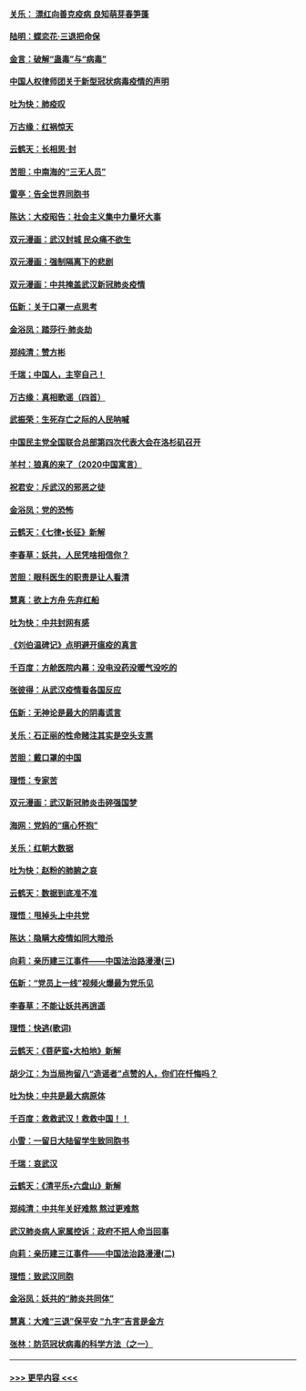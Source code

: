 #### [关乐： 漂红向善克疫病 良知萌芽春笋蓬](../pages/nsc993/n11865710.md?t=02131631) 
#### [陆明：蝶恋花‧三退把命保](../pages/nsc993/n11865673.md?t=02131631) 
#### [金言：破解“蛊毒”与“病毒”](../pages/nsc993/n11864103.md?t=02131631) 
#### [中国人权律师团关于新型冠状病毒疫情的声明](../pages/nsc993/n11864249.md?t=02131631) 
#### [吐为快：肺疫叹](../pages/nsc993/n11864027.md?t=02131631) 
#### [万古缘：红祸惊天](../pages/nsc993/n11864079.md?t=02131631) 
#### [云鹤天：长相思‧封](../pages/nsc993/n11864006.md?t=02131631) 
#### [苦胆：中南海的“三无人员”](../pages/nsc993/n11862997.md?t=02131631) 
#### [雷亭：告全世界同胞书](../pages/nsc993/n11862572.md?t=02131631) 
#### [陈达：大疫昭告：社会主义集中力量坏大事](../pages/nsc993/n11859419.md?t=02131631) 
#### [双元漫画：武汉封城 民众痛不欲生](../pages/nsc993/n11859287.md?t=02131631) 
#### [双元漫画：强制隔离下的悲剧](../pages/nsc993/n11859244.md?t=02131631) 
#### [双元漫画：中共掩盖武汉新冠肺炎疫情](../pages/nsc993/n11858249.md?t=02131631) 
#### [伍新：关于口罩一点思考](../pages/nsc993/n11859195.md?t=02131631) 
#### [金浴凤：踏莎行‧肺炎劫](../pages/nsc993/n11858227.md?t=02131631) 
#### [郑纯清：赞方彬](../pages/nsc993/n11856803.md?t=02131631) 
#### [千瑞；中国人，主宰自己！](../pages/nsc993/n11856793.md?t=02131631) 
#### [万古缘：真相歌谣（四首）](../pages/nsc993/n11856263.md?t=02131631) 
#### [武振荣：生死存亡之际的人民呐喊](../pages/nsc993/n11856256.md?t=02131631) 
#### [中国民主党全国联合总部第四次代表大会在洛杉矶召开](../pages/nsc993/n11856344.md?t=02131631) 
#### [羊村：狼真的来了（2020中国寓言）](../pages/nsc993/n11856229.md?t=02131631) 
#### [祝君安：斥武汉的邪恶之徒](../pages/nsc993/n11855861.md?t=02131631) 
#### [金浴凤：党的恐怖](../pages/nsc993/n11855849.md?t=02131631) 
#### [云鹤天：《七律▪长征》新解](../pages/nsc993/n11855479.md?t=02131631) 
#### [李春草：妖共，人民凭啥相信你？](../pages/nsc993/n11855196.md?t=02131631) 
#### [苦胆：眼科医生的职责是让人看清](../pages/nsc993/n11853840.md?t=02131631) 
#### [慧真：欲上方舟 先弃红船](../pages/nsc993/n11853483.md?t=02131631) 
#### [吐为快：中共封网有感](../pages/nsc993/n11852575.md?t=02131631) 
#### [《刘伯温碑记》点明避开瘟疫的真言](../pages/nsc993/n11852128.md?t=02131631) 
#### [千百度：方舱医院内幕：没电没药没暖气没吃的](../pages/nsc993/n11850211.md?t=02131631) 
#### [张彼得：从武汉疫情看各国反应](../pages/nsc993/n11850102.md?t=02131631) 
#### [伍新：无神论是最大的阴毒谎言](../pages/nsc993/n11846129.md?t=02131631) 
#### [关乐：石正丽的性命赌注其实是空头支票](../pages/nsc993/n11846109.md?t=02131631) 
#### [苦胆：戴口罩的中国](../pages/nsc993/n11845576.md?t=02131631) 
#### [理悟：专家苦](../pages/nsc993/n11845564.md?t=02131631) 
#### [双元漫画：武汉新冠肺炎击碎强国梦](../pages/nsc993/n11843320.md?t=02131631) 
#### [海网：党妈的“瘟心怀抱”](../pages/nsc993/n11840740.md?t=02131631) 
#### [关乐：红朝大数据](../pages/nsc993/n11840675.md?t=02131631) 
#### [吐为快：赵粉的肺腑之哀](../pages/nsc993/n11840618.md?t=02131631) 
#### [云鹤天：数据到底准不准](../pages/nsc993/n11840325.md?t=02131631) 
#### [理悟：甩掉头上中共党](../pages/nsc993/n11838826.md?t=02131631) 
#### [陈达：隐瞒大疫情如同大暗杀](../pages/nsc993/n11838771.md?t=02131631) 
#### [向莉：亲历建三江事件——中国法治路漫漫(三)](../pages/nsc993/n11831825.md?t=02131631) 
#### [伍新：“党员上一线”视频火爆最为党乐见](../pages/nsc993/n11838200.md?t=02131631) 
#### [李春草：不能让妖共再逍遥](../pages/nsc993/n11838102.md?t=02131631) 
#### [理悟：快逃(歌词)](../pages/nsc993/n11838083.md?t=02131631) 
#### [云鹤天：《菩萨蛮▪大柏地》新解](../pages/nsc993/n11838059.md?t=02131631) 
#### [胡少江：为当局拘留八“造谣者”点赞的人，你们在忏悔吗？](../pages/nsc993/n11836801.md?t=02131631) 
#### [吐为快：中共是最大病原体](../pages/nsc993/n11836748.md?t=02131631) 
#### [千百度：救救武汉！救救中国！！](../pages/nsc993/n11836145.md?t=02131631) 
#### [小雪：一留日大陆留学生致同胞书](../pages/nsc993/n11834624.md?t=02131631) 
#### [千瑞：哀武汉](../pages/nsc993/n11833647.md?t=02131631) 
#### [云鹤天：《清平乐▪六盘山》新解](../pages/nsc993/n11833611.md?t=02131631) 
#### [郑纯清：中共年关好难熬 熬过更难熬](../pages/nsc993/n11833489.md?t=02131631) 
#### [武汉肺炎病人家属控诉：政府不把人命当回事](../pages/nsc993/n11833205.md?t=02131631) 
#### [向莉：亲历建三江事件——中国法治路漫漫(二)](../pages/nsc993/n11829102.md?t=02131631) 
#### [理悟：致武汉同胞](../pages/nsc993/n11831522.md?t=02131631) 
#### [金浴凤：妖共的“肺炎共同体”](../pages/nsc993/n11829448.md?t=02131631) 
#### [慧真：大难“三退”保平安 “九字”吉言是金方](../pages/nsc993/n11829501.md?t=02131631) 
#### [张林：防范冠状病毒的科学方法（之一）](../pages/nsc993/n11828618.md?t=02131631) 

----
#### [ >>> 更早内容 <<< ](../indexes/nsc993-earlier.md)
